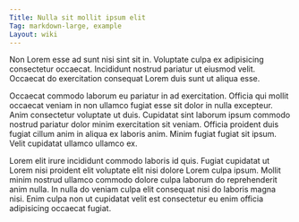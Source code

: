 ```yaml
---
Title: Nulla sit mollit ipsum elit
Tag: markdown-large, example
Layout: wiki
---
```

Non Lorem esse ad sunt nisi sint sit in. Voluptate culpa ex adipisicing consectetur occaecat. Incididunt nostrud pariatur ut eiusmod velit. Occaecat do exercitation consequat Lorem duis sunt ut aliqua esse.

Occaecat commodo laborum eu pariatur in ad exercitation. Officia qui mollit occaecat veniam in non ullamco fugiat esse sit dolor in nulla excepteur. Anim consectetur voluptate ut duis. Cupidatat sint laborum ipsum commodo nostrud pariatur dolor minim exercitation sit veniam. Officia proident duis fugiat cillum anim in aliqua ex laboris anim. Minim fugiat fugiat sit ipsum. Velit cupidatat ullamco ullamco ex.

Lorem elit irure incididunt commodo laboris id quis. Fugiat cupidatat ut Lorem nisi proident elit voluptate elit nisi dolore Lorem culpa ipsum. Mollit minim nostrud ullamco commodo dolore culpa laborum do reprehenderit anim nulla. In nulla do veniam culpa elit consequat nisi do laboris magna nisi. Enim culpa non ut cupidatat velit est consectetur eu enim officia adipisicing occaecat fugiat.